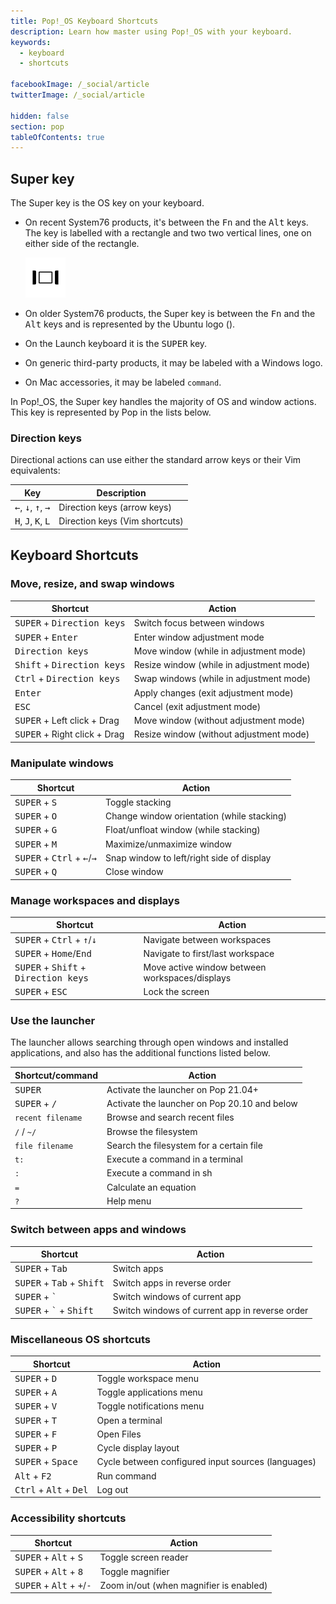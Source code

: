 ```yaml
---
title: Pop!_OS Keyboard Shortcuts
description: Learn how master using Pop!_OS with your keyboard.
keywords:
  - keyboard
  - shortcuts

facebookImage: /_social/article
twitterImage: /_social/article

hidden: false
section: pop
tableOfContents: true
---
```


## Super key

The Super key is the OS key on your keyboard.

- On recent System76 products, it's between the <kbd>Fn</kbd> and the <kbd>Alt</kbd> keys. The key is labelled with a rectangle and two two vertical lines, one on either side of the rectangle.

  ![Super Key](/images/super_key_vector_x64.png)

- On older System76 products, the Super key is between the <kbd>Fn</kbd> and the <kbd>Alt</kbd> keys and is represented by the Ubuntu logo (<kbd><font-awesome-icon :icon="['fab', 'ubuntu']"></font-awesome-icon></kbd>).
- On the Launch keyboard it is the <kbd>SUPER</kbd> key.
- On generic third-party products, it may be labeled with a Windows logo.
- On Mac accessories, it may be labeled `command`.

In Pop!\_OS, the Super key handles the majority of OS and window actions. This key is represented by Pop in the lists below.

### Direction keys

Directional actions can use either the standard arrow keys or their Vim equivalents:

| Key                                                    | Description                    |
| ------------------------------------------------------ | ------------------------------ |
| <kbd>←</kbd>, <kbd>↓</kbd>, <kbd>↑</kbd>, <kbd>→</kbd> | Direction keys (arrow keys)    |
| <kbd>H</kbd>, <kbd>J</kbd>, <kbd>K</kbd>, <kbd>L</kbd> | Direction keys (Vim shortcuts) |

## Keyboard Shortcuts

### Move, resize, and swap windows

| Shortcut                                                                | Action                                   |
| ----------------------------------------------------------------------- | ---------------------------------------- |
| <kbd>SUPER</kbd></kbd> + <kbd>Direction keys</kbd>                        | Switch focus between windows             |
| <kbd>SUPER</kbd> + <kbd>Enter</kbd>                                       | Enter window adjustment mode             |
| <kbd>Direction keys</kbd>                                               | Move window (while in adjustment mode)   |
| <kbd>Shift</kbd> + <kbd>Direction keys</kbd>                            | Resize window (while in adjustment mode) |
| <kbd>Ctrl</kbd> + <kbd>Direction keys</kbd>                             | Swap windows (while in adjustment mode)  |
| <kbd>Enter</kbd>                                                        | Apply changes (exit adjustment mode)     |
| <kbd>ESC</kbd>                                                          | Cancel (exit adjustment mode)            |
| <kbd>SUPER</kbd> + Left click + Drag                                      | Move window (without adjustment mode)    |
| <kbd>SUPER</kbd> + Right click + Drag                                     | Resize window (without adjustment mode)  |

### Manipulate windows

| Shortcut                                                                                  | Action                                     |
| ----------------------------------------------------------------------------------------- | ------------------------------------------ |
| <kbd>SUPER</kbd> + <kbd>S</kbd>                                                             | Toggle stacking                            |
| <kbd>SUPER</kbd> + <kbd>O</kbd>                                                             | Change window orientation (while stacking) |
| <kbd>SUPER</kbd> + <kbd>G</kbd>                                                             | Float/unfloat window (while stacking)      |
| <kbd>SUPER</kbd> + <kbd>M</kbd>                                                             | Maximize/unmaximize window                 |
| <kbd>SUPER</kbd> + <kbd>Ctrl</kbd> + <kbd>←</kbd>/<kbd>→</kbd>                              | Snap window to left/right side of display  |
| <kbd>SUPER</kbd> + <kbd>Q</kbd>                                                             | Close window                               |

### Manage workspaces and displays

| Shortcut                                                                                   | Action                                         |
| ------------------------------------------------------------------------------------------ | ---------------------------------------------- |
| <kbd>SUPER</kbd> + <kbd>Ctrl</kbd> + <kbd>↑</kbd>/<kbd>↓</kbd>                               | Navigate between workspaces                    |
| <kbd>SUPER</kbd> + <kbd>Home</kbd>/<kbd>End</kbd>                                            | Navigate to first/last workspace               |
| <kbd>SUPER</kbd> + <kbd>Shift</kbd> + <kbd>Direction keys</kbd>                              | Move active window between workspaces/displays |
| <kbd>SUPER</kbd> + <kbd>ESC</kbd>                                                            | Lock the screen                                |

### Use the launcher

The launcher allows searching through open windows and installed applications, and also has the additional functions listed below.

| Shortcut/command                                           | Action                          |
| ---------------------------------------------------------- | ------------------------------- |
| <kbd>SUPER</kbd>                                         | Activate the launcher on Pop 21.04+ |
| <kbd>SUPER</kbd> + <kbd>/</kbd>                 | Activate the launcher on Pop 20.10 and below |
| `recent filename`                                          | Browse and search recent files  |
| `/` / `~/`                                                 | Browse the filesystem           |
| `file filename`                                            | Search the filesystem for a certain file |
| `t:`                                                       | Execute a command in a terminal |
| `:`                                                        | Execute a command in sh         |
| `=`                                                        | Calculate an equation           |
| `?`                                                        | Help menu                       |

### Switch between apps and windows

| Shortcut                                                                        | Action                                         |
| ------------------------------------------------------------------------------- | ---------------------------------------------- |
| <kbd>SUPER</kbd> + <kbd>Tab</kbd>                                                 | Switch apps                                    |
| <kbd>SUPER</kbd> + <kbd>Tab</kbd> + <kbd>Shift</kbd>                              | Switch apps in reverse order                   |
| <kbd>SUPER</kbd> + <kbd>`</kbd>                                                   | Switch windows of current app                  |
| <kbd>SUPER</kbd> + <kbd>`</kbd> + <kbd>Shift</kbd>                                | Switch windows of current app in reverse order |

### Miscellaneous OS shortcuts

| Shortcut                                                       | Action                                             |
| -------------------------------------------------------------- | -------------------------------------------------- |
| <kbd>SUPER</kbd> + <kbd>D</kbd>                                  | Toggle workspace menu                              |
| <kbd>SUPER</kbd> + <kbd>A</kbd>                                  | Toggle applications menu                           |
| <kbd>SUPER</kbd> + <kbd>V</kbd>                                  | Toggle notifications menu                          |
| <kbd>SUPER</kbd> + <kbd>T</kbd>                                  | Open a terminal                                    |
| <kbd>SUPER</kbd> + <kbd>F</kbd>                                  | Open Files                                         |
| <kbd>SUPER</kbd> + <kbd>P</kbd>                                  | Cycle display layout                               |
| <kbd>SUPER</kbd> + <kbd>Space</kbd>                              | Cycle between configured input sources (languages) |
| <kbd>Alt</kbd> + <kbd>F2</kbd>                                 | Run command                                        |
| <kbd>Ctrl</kbd> + <kbd>Alt</kbd> + <kbd>Del</kbd>              | Log out                                            |

### Accessibility shortcuts

| Shortcut                                                                                 | Action                                  |
| ---------------------------------------------------------------------------------------- | --------------------------------------- |
| <kbd>SUPER</kbd> + <kbd>Alt</kbd> + <kbd>S</kbd>                                           | Toggle screen reader                    |
| <kbd>SUPER</kbd> + <kbd>Alt</kbd> + <kbd>8</kbd>                                           | Toggle magnifier                        |
| <kbd>SUPER</kbd> + <kbd>Alt</kbd> + <kbd>+</kbd>/<kbd>-</kbd>                              | Zoom in/out (when magnifier is enabled) |
